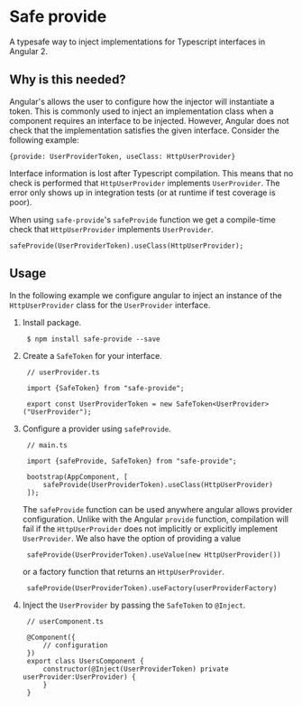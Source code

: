 # Safe provide

A typesafe way to inject implementations for Typescript interfaces in 
Angular 2.

## Why is this needed?

Angular's allows the user to configure how the 
injector will instantiate a token. This is commonly used to inject an
implementation class when a component requires an interface to be 
injected. However, Angular does not check that the implementation
satisfies the given interface. Consider the following example:

    {provide: UserProviderToken, useClass: HttpUserProvider}
    
Interface information is lost after Typescript compilation. This means 
that no check is performed that `HttpUserProvider` implements 
`UserProvider`. The error only shows up in integration tests (or at
runtime if test coverage is poor). 
 
When using `safe-provide`'s `safeProvide` function we get a 
compile-time check that `HttpUserProvider` implements `UserProvider`. 
 
    safeProvide(UserProviderToken).useClass(HttpUserProvider);
    
## Usage

In the following example we configure angular to inject an instance of 
the `HttpUserProvider` class for the `UserProvider` interface. 

1. Install package.
        
        $ npm install safe-provide --save

1. Create a `SafeToken` for your interface.

        // userProvider.ts
        
        import {SafeToken} from "safe-provide";
        
        export const UserProviderToken = new SafeToken<UserProvider>("UserProvider");
        
1. Configure a provider using `safeProvide`.
        
        // main.ts
        
        import {safeProvide, SafeToken} from "safe-provide";
        
        bootstrap(AppComponent, [
            safeProvide(UserProviderToken).useClass(HttpUserProvider)
        ]);
    The `safeProvide` function can be used anywhere angular allows provider 
    configuration. Unlike with the Angular `provide` function, compilation 
    will fail if the `HttpUserProvider` does not implicitly or explicitly 
    implement `UserProvider`. We also have the option of providing a value
    
        safeProvide(UserProviderToken).useValue(new HttpUserProvider())
        
    or a factory function that returns an `HttpUserProvider`.
    
        safeProvide(UserProviderToken).useFactory(userProviderFactory)

1. Inject the `UserProvider` by passing the `SafeToken` to `@Inject`.


        // userComponent.ts
        
        @Component({
            // configuration
        })
        export class UsersComponent {
            constructor(@Inject(UserProviderToken) private userProvider:UserProvider) {
            }
        }
